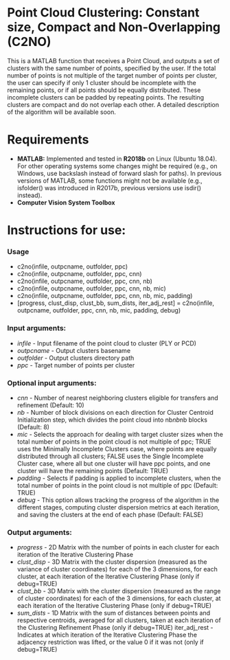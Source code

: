 # Point Cloud Clustering: Constant size, Compact and Non-Overlapping (C2NO)

This is a MATLAB function that receives a Point Cloud, and outputs
a set of clusters with the same number of points, specified by the user.
If the total number of points is not multiple of the target number of points per cluster,
the user can specify if only 1 cluster should be incomplete with
the remaining points, or if all points should be equally distributed.
These incomplete clusters can be padded by repeating points.
The resulting clusters are compact and do not overlap each other.
A detailed description of the algorithm will be available soon.

# Requirements

* **MATLAB:** Implemented and tested in **R2018b** on Linux (Ubuntu 18.04).
For other operating systems some changes might be required (e.g., on Windows, use backslash instead of forward slash for paths).
In previous versions of MATLAB, some functions might not be available (e.g., isfolder() was introduced in R2017b, previous versions use isdir() instead).
* **Computer Vision System Toolbox**

# Instructions for use:
### Usage
* c2no(infile, outpcname, outfolder, ppc)
* c2no(infile, outpcname, outfolder, ppc, cnn)
* c2no(infile, outpcname, outfolder, ppc, cnn, nb)
* c2no(infile, outpcname, outfolder, ppc, cnn, nb, mic)
* c2no(infile, outpcname, outfolder, ppc, cnn, nb, mic, padding)
* [progress, clust_disp, clust_bb, sum_dists, iter_adj_rest] = c2no(infile, outpcname, outfolder, ppc, cnn, nb, mic, padding, debug)

### Input arguments:
* *infile* - Input filename of the point cloud to cluster (PLY or PCD)
* *outpcname* - Output clusters basename
* *outfolder* - Output clusters directory path
* *ppc* - Target number of points per cluster

### Optional input arguments:
* *cnn* - Number of nearest neighboring clusters eligible for transfers
     and refinement (Default: 10)
* *nb* - Number of block divisions on each direction for Cluster
     Centroid Initialization step, which divides the point cloud
     into nb*nb*nb blocks (Default: 8)
* *mic* - Selects the approach for dealing with target cluster sizes
     when the total number of points in the point cloud is not
     multiple of ppc; TRUE uses the Minimally Incomplete Clusters
     case, where points are equally distributed through all
     clusters; FALSE uses the Single Incomplete Cluster case, where
     all but one cluster will have ppc points, and one cluster will
     have the remaining points (Default: TRUE)
* *padding* - Selects if padding is applied to incomplete clusters,
     when the total number of points in the point cloud is not
     multiple of ppc (Default: TRUE)
* *debug* - This option allows tracking the progress of the algorithm
     in the different stages, computing cluster dispersion metrics
     at each iteration, and saving the clusters at the end of each
     phase (Default: FALSE)

### Output arguments:
* *progress* - 2D Matrix with the number of points in each cluster for
     each iteration of the Iterative Clustering Phase
* *clust_disp* - 3D Matrix with the cluster dispersion (measured as the
     variance of cluster coordinates) for each of the 3 dimensions,
     for each cluster, at each iteration of the Iterative Clustering
     Phase (only if debug=TRUE)
* *clust_bb* - 3D Matrix with the cluster dispersion (measured as the
     range of cluster coordinates) for each of the 3 dimensions,
     for each cluster, at each iteration of the Iterative Clustering
     Phase (only if debug=TRUE)
* *sum_dists* - 1D Matrix with the sum of distances between points and
     respective centroids, averaged for all clusters, taken at each
     iteration of the Clustering Refinement Phase (only if
     debug=TRUE)
     iter_adj_rest - Indicates at which iteration of the Iterative
         Clustering Phase the adjacency restriction was lifted, or the
         value 0 if it was not (only if debug=TRUE)
